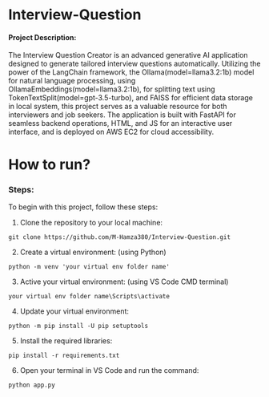 # Interview-Question

#### Project Description:

The Interview Question Creator is an advanced generative AI application designed to generate tailored interview questions automatically. Utilizing the power of the LangChain framework, the Ollama(model=llama3.2:1b) model for natural language processing, using OllamaEmbeddings(model=llama3.2:1b), for splitting text using TokenTextSplit(model=gpt-3.5-turbo), and FAISS for efficient data storage in local system, this project serves as a valuable resource for both interviewers and job seekers. The application is built with FastAPI for seamless backend operations, HTML, and JS for an interactive user interface, and is deployed on AWS EC2 for cloud accessibility.


# How to run?

### Steps:

To begin with this project, follow these steps:

1. Clone the repository to your local machine:

```
git clone https://github.com/M-Hamza380/Interview-Question.git
```

2. Create a virtual environment: (using Python)

```
python -m venv 'your virtual env folder name'
```

3. Active your virtual environment: (using VS Code CMD terminal)

```
your virtual env folder name\Scripts\activate
```

4. Update your virtual environment:

```
python -m pip install -U pip setuptools
```

5. Install the required libraries:

```
pip install -r requirements.txt
```

6. Open your terminal in VS Code and run the command:

```
python app.py
```

